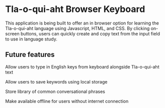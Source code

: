# Tla-o-qui-aht Browser Keyboard

This application is being built to offer an in browser option for learning the Tla-o-qui-aht language using Javascript, HTML, and CSS. 
By clicking on-screen buttons, users can quickly create and copy text from the input field to use in language study.

## Future features

Allow users to type in English keys from keyboard alongside Tla-o-qui-aht text

Allow users to save keywords using local storage

Store library of common conversational phrases

Make available offline for users without internet connection

